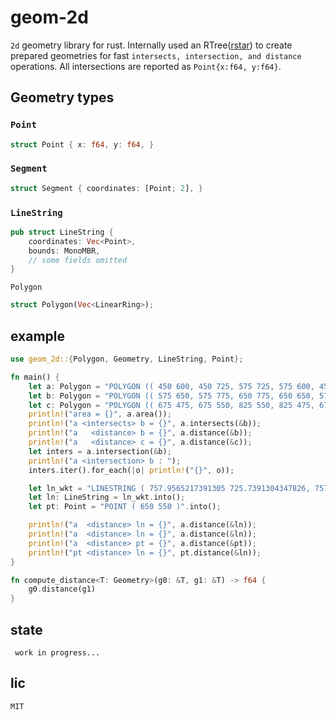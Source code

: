 # geom-2d
`2d` geometry library for rust. Internally used an RTree([rstar](https://crates.io/crates/rstar))
to create prepared geometries for fast `intersects, intersection, and distance` operations. 
All intersections are reported as `Point{x:f64, y:f64}`.
## Geometry types 
### `Point`
```rust
struct Point { x: f64, y: f64, }
```

### `Segment`
```rust
struct Segment { coordinates: [Point; 2], }
```

### `LineString`
```rust
pub struct LineString {
    coordinates: Vec<Point>,
    bounds: MonoMBR,
    // some fields omitted
}
```

`Polygon`
```rust
struct Polygon(Vec<LinearRing>);
```

## example
```rust
use geom_2d::{Polygon, Geometry, LineString, Point};

fn main() {
    let a: Polygon = "POLYGON (( 450 600, 450 725, 575 725, 575 600, 450 600 ))".into();
    let b: Polygon = "POLYGON (( 575 650, 575 775, 650 775, 650 650, 575 650 ))".into();
    let c: Polygon = "POLYGON (( 675 475, 675 550, 825 550, 825 475, 675 475 ))".into();
    println!("area = {}", a.area());
    println!("a <intersects> b = {}", a.intersects(&b));
    println!("a   <distance> b = {}", a.distance(&b));
    println!("a   <distance> c = {}", a.distance(&c));
    let inters = a.intersection(&b);
    println!("a <intersection> b : ");
    inters.iter().for_each(|o| println!("{}", o));

    let ln_wkt = "LINESTRING ( 757.9565217391305 725.7391304347826, 757.9565217391305 696.608695652174, 744.0434782608696 661.8260869565217, 709.2608695652174 656.1739130434783, 714.4782608695652 621.8260869565217, 693.1739130434783 589.6521739130435, 597.5217391304348 591.3913043478261, 607.9565217391304 548.3478260869565, 608.8260869565217 519.2173913043478, 569.695652173913 510.9565217391304, 540.9999999999999 531.8260869565217, 494.91304347826076 551.3913043478261, 467.5217391304347 534.8695652173913, 436.65217391304344 555.7391304347826 )";
    let ln: LineString = ln_wkt.into();
    let pt: Point = "POINT ( 650 550 )".into();

    println!("a  <distance> ln = {}", a.distance(&ln));
    println!("a  <distance> ln = {}", a.distance(&ln));
    println!("a  <distance> pt = {}", a.distance(&pt));
    println!("pt <distance> ln = {}", pt.distance(&ln));
}

fn compute_distance<T: Geometry>(g0: &T, g1: &T) -> f64 {
    g0.distance(g1)
}
```

## state 
` work in progress...`

## lic 
`MIT`